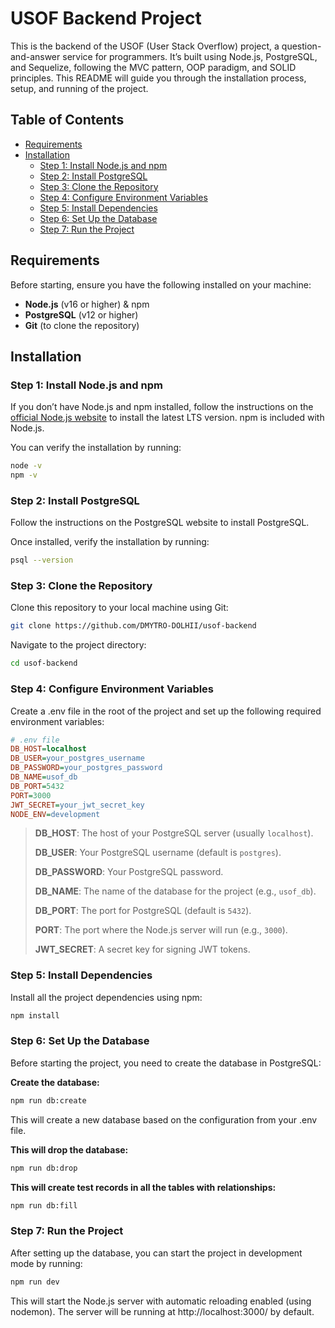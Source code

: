 # USOF Backend Project

This is the backend of the USOF (User Stack Overflow) project, a question-and-answer service for programmers. It’s built using Node.js, PostgreSQL, and Sequelize, following the MVC pattern, OOP paradigm, and SOLID principles. This README will guide you through the installation process, setup, and running of the project.

## Table of Contents
- [Requirements](#requirements)
- [Installation](#installation)
  - [Step 1: Install Node.js and npm](#step-1-install-nodejs-and-npm)
  - [Step 2: Install PostgreSQL](#step-2-install-postgresql)
  - [Step 3: Clone the Repository](#step-3-clone-the-repository)
  - [Step 4: Configure Environment Variables](#step-4-configure-environment-variables)
  - [Step 5: Install Dependencies](#step-5-install-dependencies)
  - [Step 6: Set Up the Database](#step-6-set-up-the-database)
  - [Step 7: Run the Project](#step-7-run-the-project)


## Requirements

Before starting, ensure you have the following installed on your machine:

- **Node.js** (v16 or higher) & npm
- **PostgreSQL** (v12 or higher)
- **Git** (to clone the repository)

## Installation

### Step 1: Install Node.js and npm

If you don’t have Node.js and npm installed, follow the instructions on the [official Node.js website](https://nodejs.org/en/) to install the latest LTS version. npm is included with Node.js.

You can verify the installation by running:

```bash
node -v
npm -v
```

### Step 2: Install PostgreSQL
Follow the instructions on the PostgreSQL website to install PostgreSQL.

Once installed, verify the installation by running:

```bash
psql --version
```

### Step 3: Clone the Repository
Clone this repository to your local machine using Git:

```bash
git clone https://github.com/DMYTRO-DOLHII/usof-backend
```

Navigate to the project directory:

```bash
cd usof-backend
```

### Step 4: Configure Environment Variables
Create a .env file in the root of the project and set up the following required environment variables:

```ini
# .env file
DB_HOST=localhost
DB_USER=your_postgres_username
DB_PASSWORD=your_postgres_password
DB_NAME=usof_db
DB_PORT=5432
PORT=3000
JWT_SECRET=your_jwt_secret_key
NODE_ENV=development
```

> **DB_HOST**: The host of your PostgreSQL server (usually `localhost`).
> 
> **DB_USER**: Your PostgreSQL username (default is `postgres`).
> 
> **DB_PASSWORD**: Your PostgreSQL password.
> 
> **DB_NAME**: The name of the database for the project (e.g., `usof_db`).
> 
> **DB_PORT**: The port for PostgreSQL (default is `5432`).
> 
> **PORT**: The port where the Node.js server will run (e.g., `3000`).
> 
> **JWT_SECRET**: A secret key for signing JWT tokens.

### Step 5: Install Dependencies
Install all the project dependencies using npm:

```bash
npm install
```

### Step 6: Set Up the Database
Before starting the project, you need to create the database in PostgreSQL:

**Create the database:**

```bash
npm run db:create
```

This will create a new database based on the configuration from your .env file.

**This will drop the database:**
```bash
npm run db:drop
```

**This will create test records in all the tables with relationships:**
```bash
npm run db:fill
```

### Step 7: Run the Project
After setting up the database, you can start the project in development mode by running:

```bash
npm run dev
```

This will start the Node.js server with automatic reloading enabled (using nodemon). The server will be running at http://localhost:3000/ by default.
